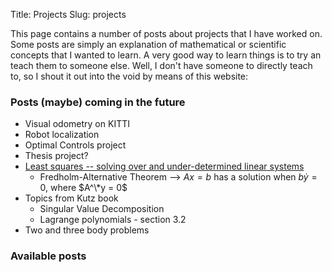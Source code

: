 Title: Projects
Slug: projects

This page contains a number of posts about projects that I have worked on. 
Some posts are simply an explanation of mathematical or scientific concepts that I wanted to learn. 
A very good way to learn things is to try an teach them to someone else. 
Well, I don't have someone to directly teach to, so I shout it out into the void by means of this website:

### Posts (maybe) coming in the future
* Visual odometry on KITTI
* Robot localization
* Optimal Controls project
* Thesis project?
* [Least squares -- solving over and under-determined linear systems](http://people.csail.mit.edu/bkph/articles/Pseudo_Inverse.pdf)
	* Fredholm-Alternative Theorem --> $Ax=b$ has a solution when $b \dot y = 0$, where $A^\*y = 0$
* Topics from Kutz book
	* Singular Value Decomposition 
	* Lagrange polynomials - section 3.2
* Two and three body problems

### Available posts
